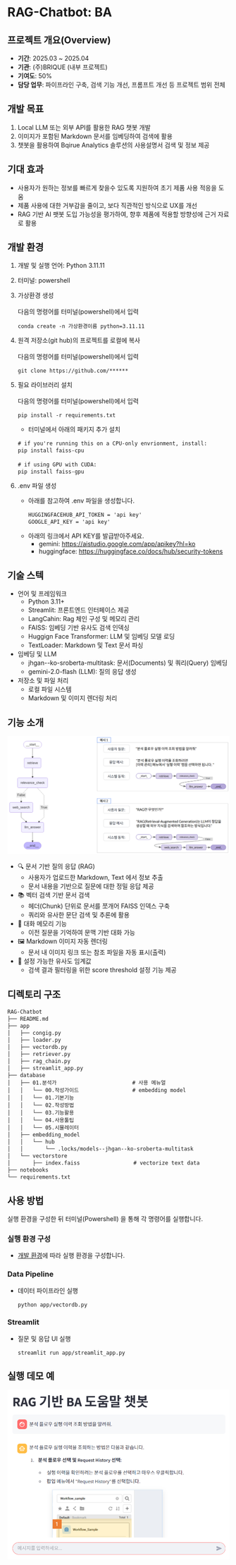 # RAG-Chatbot: BA
## 프로젝트 개요(Overview)
- **기간**: 2025.03 ~ 2025.04
- **기관**: (주)BRIQUE (내부 프로젝트)
- **기여도**: 50%
- **담당 업무**: 파이프라인 구축, 검색 기능 개선, 프롬프트 개선 등 프로젝트 범위 전체

## 개발 목표 
1. Local LLM 또는 외부 API를 활용한 RAG 챗봇 개발
2. 이미지가 포함된 Markdown 문서를 임베딩하여 검색에 활용
3. 챗봇을 활용하여 Bqirue Analytics 솔루션의 사용설명서 검색 및 정보 제공

## 기대 효과 
- 사용자가 원하는 정보를 빠르게 찾을수 있도록 지원하여 초기 제품 사용 적응을 도움
- 제품 사용에 대한 거부감을 줄이고, 보다 직관적인 방식으로 UX를 개선
- RAG 기반 AI 팻봇 도입 가능성을 평가하여, 향후 제품에 적용할 방향성에 근거 자료로 활용

## 개발 환경
1. 개발 및 실행 언어: Python 3.11.11
2. 터미널: powershell
3. 가상환경 생성
    <br><br>
    다음의 명령어를 터미널(powershell)에서 입력

    ```
    conda create -n 가상환경이름 python=3.11.11
    ```
4. 원격 저장소(git hub)의 프로젝트를 로컬에 복사
    <br><br>
    다음의 명령어를 터미널(powershell)에서 입력

    ```
    git clone https://github.com/******
    ```
5. 필요 라이브러리 설치
    <br><br>
    다음의 명령어를 터미널(powershell)에서 입력

    ```    
    pip install -r requirements.txt
    ```
    
    - 터미널에서 아래의 패키지 추가 설치
    ```
    # if you're running this on a CPU-only envrionment, install:
    pip install faiss-cpu

    # if using GPU with CUDA:
    pip install faiss-gpu
    ```
6. .env 파일 생성
    - 아래를 참고하여 .env 파일을 생성합니다.
        ```
        HUGGINGFACEHUB_API_TOKEN = 'api key'
        GOOGLE_API_KEY = 'api key'
        ```
    - 아래의 링크에서 API KEY를 발급받아주세요.
      - gemini: https://aistudio.google.com/app/apikey?hl=ko
      - huggingface: https://huggingface.co/docs/hub/security-tokens

## 기술 스텍
- 언어 및 프레임워크
  - Python 3.11+
  - Streamlit: 프론트엔드 인터페이스 제공
  - LangCahin: Rag 체인 구성 및 메모리 관리
  - FAISS: 임베딩 기반 유사도 검색 인덱싱
  - Huggign Face Transformer: LLM 및 임베딩 모델 로딩
  - TextLoader: Markdown 및 Text 문서 파싱
- 임베딩 및 LLM
  - jhgan--ko-sroberta-multitask: 문서(Documents) 및 쿼리(Query) 임베딩
  - gemini-2.0-flash (LLM): 질의 응답 생성
- 저장소 및 파일 처리
  - 로컬 파일 시스템
  - Markdown 및 이미지 렌더링 처리


## 기능 소개
![](./img/img2.PNG)
- 🔍 문서 기반 질의 응답 (RAG)
  - 사용자가 업로드한 Markdown, Text 에서 정보 추출
  - 문서 내용을 기반으로 질문에 대한 정밀 응답 제공
- 📚 벡터 검색 기반 문서 검색
  - 헤더(Chunk) 단위로 문서를 쪼개어 FAISS 인덱스 구축
  - 쿼리와 유사한 문단 검색 및 추론에 활용
- 💬 대화 메모리 기능
  - 이전 질문을 기억하여 문맥 기반 대화 가능
- 🖼️ Markdown 이미지 자동 렌더링
  - 문서 내 이미지 링크 또는 참조 파일을 자동 표시(출력)
- 🔧 설정 가능한 유사도 임계값
  - 검색 결과 필터링을 위한 score threshold 설정 기능 제공


## 디렉토리 구조
```
RAG-Chatbot
├── README.md
├── app
│   ├── congig.py
│   ├── loader.py
│   ├── vectordb.py
│   ├── retriever.py
│   ├── rag_chain.py
│   ├── streamlit_app.py
├── database
│   ├── 01.분석가                        # 사용 메뉴얼
│   │   └── 00.작성가이드                 # embedding model
│   │   └── 01.기본기능
│   │   └── 02.작성방법
│   │   └── 03.기능활용
│   │   └── 04.사용툴팁
│   │   └── 05.시뮬레이터
│   ├── embedding_model                 
│   │   └── hub
│   │       └── .locks/models--jhgan--ko-sroberta-multitask
│   └── vectorstore
│       ├── index.faiss                 # vectorize text data
├── notebooks
└── requirements.txt
```

## 사용 방법
실행 환경을 구성한 뒤 터미널(Powershell) 을 통해 각 명령어를 실행합니다.

### 실행 환경 구성
- [개발 환경](#개발-환경)에 따라 실행 환경을 구성합니다.

### Data Pipeline
- 데이터 파이프라인 실행
    ```
    python app/vectordb.py
    ```

### Streamlit
- 질문 및 응답 UI 실행
  ```
  streamlit run app/streamlit_app.py
  ```

## 실행 데모 예
![](./img/img3.PNG)
